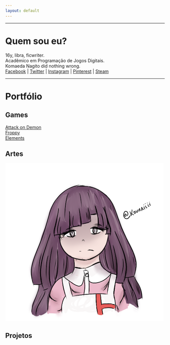 ```yaml
---
layout: default
---
```



* * *  
# Quem sou eu?
16y, libra, ficwriter.  
Acadêmico em Programação de Jogos Digitais.  
Komaeda Nagito did nothing wrong.  
[Facebook](https://www.facebook.com/pqpsamia) | [Twitter](https://twitter.com/pqpsamia) | [Instagram](https://www.instagram.com/pqpsamina/) | [Pinterest](https://br.pinterest.com/samiakarima10/) | [Steam](http://steamcommunity.com/id/pqpsamia)  

* * *  
# Portfólio

## Games
[Attack on Demon](https://samiakarima.github.io/AttackonDemon/)  
[Froppy](https://samiakarima.github.io/Froppy/)  
[Elements](https://alvaromd2016.github.io/Elements/)  

## Artes
![Mikan](mikan.png)

## Projetos  



